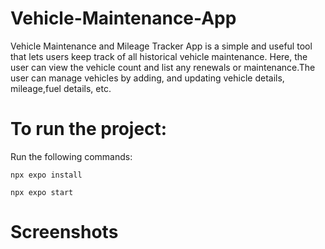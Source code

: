 # Vehicle-Maintenance-App
Vehicle Maintenance and Mileage Tracker App is a simple and useful tool that lets users keep track of all historical vehicle maintenance. Here, the user can view the vehicle count and list any renewals or maintenance.The user can manage vehicles by adding, and updating vehicle details, mileage,fuel details, etc. 

# To run the project:

Run the following commands:

    npx expo install 
    
    npx expo start 

# Screenshots

